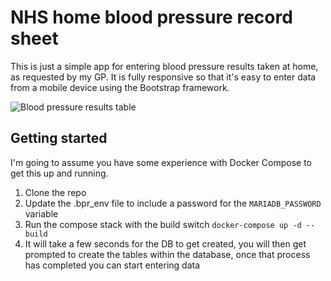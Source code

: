 # NHS home blood pressure record sheet

This is just a simple app for entering blood pressure results taken at home, as requested by my GP. It is fully responsive so that it's easy to enter data from a mobile device using the Bootstrap framework.

![Blood pressure results table](https://user-images.githubusercontent.com/19718631/218342851-e0fed1cf-f479-4eae-a9fe-6d509afa4291.png)

## Getting started

I'm going to assume you have some experience with Docker Compose to get this up and running.

1. Clone the repo
2. Update the .bpr_env file to include a password for the `MARIADB_PASSWORD` variable
3. Run the compose stack with the build switch `docker-compose up -d --build`
4. It will take a few seconds for the DB to get created, you will then get prompted to create the tables within the database, once that process has completed you can start entering data